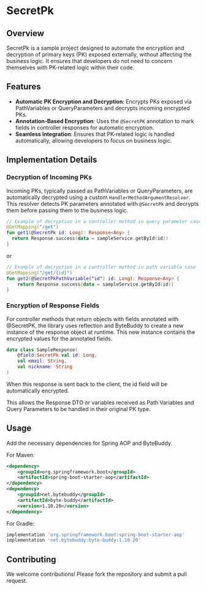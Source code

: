 # SecretPk

## Overview
SecretPk is a sample project designed to automate the encryption and decryption of primary keys (PK) exposed externally, without affecting the business logic. 
It ensures that developers do not need to concern themselves with PK-related logic within their code.

## Features
- **Automatic PK Encryption and Decryption**: Encrypts PKs exposed via PathVariables or QueryParameters and decrypts incoming encrypted PKs.
- **Annotation-Based Encryption**: Uses the `@SecretPK` annotation to mark fields in controller responses for automatic encryption.
- **Seamless Integration**: Ensures that PK-related logic is handled automatically, allowing developers to focus on business logic.

## Implementation Details

### Decryption of Incoming PKs
Incoming PKs, typically passed as PathVariables or QueryParameters, are automatically decrypted using a custom `HandlerMethodArgumentResolver`. 
This resolver detects PK parameters annotated with `@SecretPk` and decrypts them before passing them to the business logic.

```kotlin
// Example of decryption in a controller method in query parameter case
@GetMapping("/get")
fun get1(@SecretPk id: Long): Response<Any> {
  return Response.success(data = sampleService.getById(id))
}
```
or
```kotlin
// Example of decryption in a controller method in path variable case
@GetMapping("/get/{id}")
fun get2(@SecretPkPathVariable("id") id: Long): Response<Any> {
    return Response.success(data = sampleService.getById(id))
}
```

### Encryption of Response Fields
For controller methods that return objects with fields annotated with @SecretPK, the library uses reflection and ByteBuddy to create a new instance of the response object at runtime. 
This new instance contains the encrypted values for the annotated fields.

```kotlin
data class SampleResponse(
    @field:SecretPk val id: Long,
    val email: String,
    val nickname: String
)
```

When this response is sent back to the client, the id field will be automatically encrypted.

This allows the Response DTO or variables received as Path Variables and Query Parameters to be handled in their original PK type.

## Usage
Add the necessary dependencies for Spring AOP and ByteBuddy.

For Maven: 

```xml
<dependency>
    <groupId>org.springframework.boot</groupId>
    <artifactId>spring-boot-starter-aop</artifactId>
</dependency>
<dependency>
    <groupId>net.bytebuddy</groupId>
    <artifactId>byte-buddy</artifactId>
    <version>1.10.20</version>
</dependency>
```

For Gradle:
```groovy
implementation 'org.springframework.boot:spring-boot-starter-aop'
implementation 'net.bytebuddy:byte-buddy:1.10.20'
```

## Contributing
We welcome contributions! Please fork the repository and submit a pull request.


